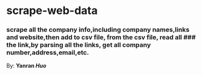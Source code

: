 # scrape-web-data
  ### scrape all the company info,including company names,links and website,then add to csv file, from the csv file, read all   ### the link,by parsing all the links, get all company number,address,email,etc.
By: <b>Yanran <i> Huo </i></b>
